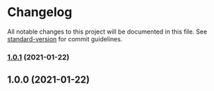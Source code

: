 # Changelog

All notable changes to this project will be documented in this file. See [standard-version](https://github.com/conventional-changelog/standard-version) for commit guidelines.

### [1.0.1](https://github.com/garoon/plugin-packer/compare/v1.0.0...v1.0.1) (2021-01-22)

## 1.0.0 (2021-01-22)

